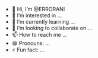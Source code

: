 - 👋 Hi, I’m @ERRORANI
- 👀 I’m interested in ...
- 🌱 I’m currently learning ...
- 💞️ I’m looking to collaborate on ...
- 📫 How to reach me ...
- 😄 Pronouns: ...
- ⚡ Fun fact: ...

<!---
ERRORANI/ERRORANI is a ✨ special ✨ repository because its `README.md` (this file) appears on your GitHub profile.
You can click the Preview link to take a look at your changes.
--->
